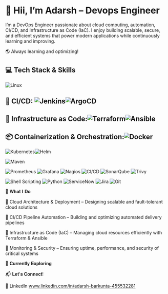 # 👋 Hii, I’m Adarsh  – Devops Engineer 

I’m a DevOps Engineer passionate about cloud computing, automation, CI/CD, and Infrastructure as Code (IaC). I enjoy building scalable, secure, and efficient systems that power modern applications while continuously learning and improving.

🌎 Always learning and optimizing!

## 💻 Tech Stack & Skills  

![Linux](https://img.shields.io/badge/Linux-FCC624?style=for-the-badge&logo=linux&logoColor=black)

## 🔄 CI/CD:               ![Jenkins](https://img.shields.io/badge/Jenkins-D24939?style=for-the-badge&logo=jenkins&logoColor=white)![ArgoCD](https://img.shields.io/badge/ArgoCD-FE5B00?style=for-the-badge&logo=argo&logoColor=white)

## 📜 Infrastructure as Code:![Terraform](https://img.shields.io/badge/Terraform-7B42BC?style=for-the-badge&logo=terraform&logoColor=white)![Ansible](https://img.shields.io/badge/Ansible-EE0000?style=for-the-badge&logo=ansible&logoColor=white)

## 📦 Containerization & Orchestration:![Docker](https://img.shields.io/badge/Docker-2496ED?style=for-the-badge&logo=docker&logoColor=white)
![Kubernetes](https://img.shields.io/badge/Kubernetes-326CE5?style=for-the-badge&logo=kubernetes&logoColor=white)![Helm](https://img.shields.io/badge/Helm-0F1689?style=for-the-badge&logo=helm&logoColor=white)



![Maven](https://img.shields.io/badge/Apache_Maven-C71A36?style=for-the-badge&logo=apache-maven&logoColor=white)





![Prometheus](https://img.shields.io/badge/Prometheus-E6522C?style=for-the-badge&logo=prometheus&logoColor=white)
![Grafana](https://img.shields.io/badge/Grafana-F46800?style=for-the-badge&logo=grafana&logoColor=white)
![Nagios](https://img.shields.io/badge/Nagios-000000?style=for-the-badge&logo=nagios&logoColor=white)
![CI/CD](https://img.shields.io/badge/CI%2FCD-000000?style=for-the-badge&logo=githubactions&logoColor=white)
![SonarQube](https://img.shields.io/badge/SonarQube-4E9BCD?style=for-the-badge&logo=sonarqube&logoColor=white)
![Trivy](https://img.shields.io/badge/Trivy-EE0000?style=for-the-badge&logo=aqua&logoColor=white)

![Shell Scripting](https://img.shields.io/badge/Shell_Scripting-121011?style=for-the-badge&logo=gnu-bash&logoColor=white)
![Python](https://img.shields.io/badge/Python-3776AB?style=for-the-badge&logo=python&logoColor=white)
![ServiceNow](https://img.shields.io/badge/ServiceNow-0072C6?style=for-the-badge&logo=servicenow&logoColor=white)
![Jira](https://img.shields.io/badge/Jira-0052CC?style=for-the-badge&logo=jira&logoColor=white)
![Git](https://img.shields.io/badge/Git-F05032?style=for-the-badge&logo=git&logoColor=white)


🚀 𝐖𝐡𝐚𝐭 𝐈 𝐃𝐨

🔹 Cloud Architecture & Deployment – Designing scalable and fault-tolerant cloud solutions

🔹 CI/CD Pipeline Automation – Building and optimizing automated delivery pipelines

🔹 Infrastructure as Code (IaC) – Managing cloud resources efficiently with Terraform & Ansible

🔹 Monitoring & Security – Ensuring uptime, performance, and security of critical systems

📌 𝐂𝐮𝐫𝐫𝐞𝐧𝐭𝐥𝐲 𝐄𝐱𝐩𝐥𝐨𝐫𝐢𝐧𝐠 

📬 𝐋𝐞𝐭'𝐬 𝐂𝐨𝐧𝐧𝐞𝐜𝐭!

💼 LinkedIn 
www.linkedin.com/in/adarsh-barkunta-455532281
